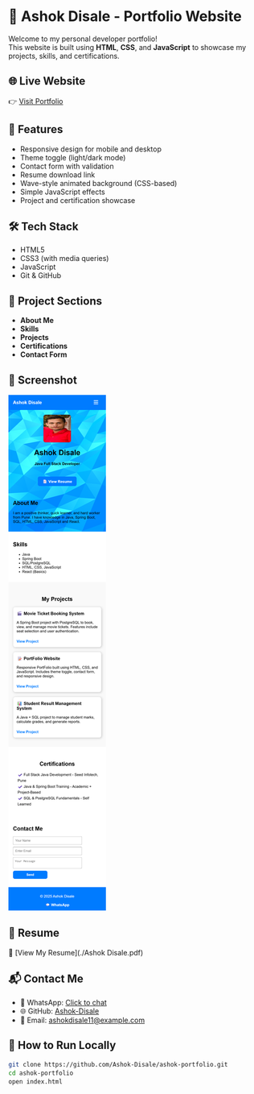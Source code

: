 # 💼 Ashok Disale - Portfolio Website

Welcome to my personal developer portfolio!  
This website is built using **HTML**, **CSS**, and **JavaScript** to showcase my projects, skills, and certifications.

## 🌐 Live Website  
👉 [Visit Portfolio](https://ashok-disale.github.io/ashok-portfolio/)

## 📌 Features
- Responsive design for mobile and desktop
- Theme toggle (light/dark mode)
- Contact form with validation
- Resume download link
- Wave-style animated background (CSS-based)
- Simple JavaScript effects
- Project and certification showcase

## 🛠️ Tech Stack
- HTML5
- CSS3 (with media queries)
- JavaScript
- Git & GitHub

## 📂 Project Sections
- **About Me**
- **Skills**
- **Projects**
- **Certifications**
- **Contact Form**

## 📸 Screenshot  
![Ashok Disale](./Ashok%20Disale.png)


## 📄 Resume  
📄 [View My Resume](./Ashok Disale.pdf)


## 📬 Contact Me
- 💬 WhatsApp: [Click to chat](https://wa.me/9579392731)
- 🌐 GitHub: [Ashok-Disale](https://github.com/Ashok-Disale)
- 📧 Email: ashokdisale11@example.com

## 🚀 How to Run Locally
```bash
git clone https://github.com/Ashok-Disale/ashok-portfolio.git
cd ashok-portfolio
open index.html
